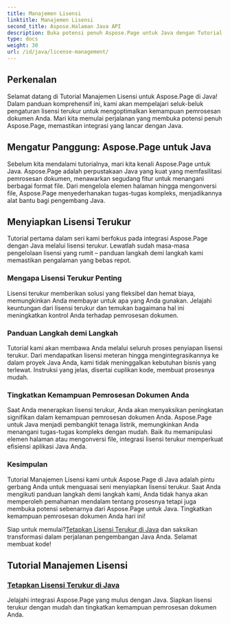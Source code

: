 ```yaml
---
title: Manajemen Lisensi
linktitle: Manajemen Lisensi
second_title: Aspose.Halaman Java API
description: Buka potensi penuh Aspose.Page untuk Java dengan Tutorial Manajemen Lisensi kami. Siapkan lisensi terukur dengan mudah untuk meningkatkan kemampuan pemrosesan dokumen.
type: docs
weight: 30
url: /id/java/license-management/
---
```

## Perkenalan

Selamat datang di Tutorial Manajemen Lisensi untuk Aspose.Page di Java! Dalam panduan komprehensif ini, kami akan mempelajari seluk-beluk pengaturan lisensi terukur untuk mengoptimalkan kemampuan pemrosesan dokumen Anda. Mari kita memulai perjalanan yang membuka potensi penuh Aspose.Page, memastikan integrasi yang lancar dengan Java.

## Mengatur Panggung: Aspose.Page untuk Java

Sebelum kita mendalami tutorialnya, mari kita kenali Aspose.Page untuk Java. Aspose.Page adalah perpustakaan Java yang kuat yang memfasilitasi pemrosesan dokumen, menawarkan segudang fitur untuk menangani berbagai format file. Dari mengelola elemen halaman hingga mengonversi file, Aspose.Page menyederhanakan tugas-tugas kompleks, menjadikannya alat bantu bagi pengembang Java.

## Menyiapkan Lisensi Terukur

Tutorial pertama dalam seri kami berfokus pada integrasi Aspose.Page dengan Java melalui lisensi terukur. Lewatlah sudah masa-masa pengelolaan lisensi yang rumit – panduan langkah demi langkah kami memastikan pengalaman yang bebas repot.

### Mengapa Lisensi Terukur Penting

Lisensi terukur memberikan solusi yang fleksibel dan hemat biaya, memungkinkan Anda membayar untuk apa yang Anda gunakan. Jelajahi keuntungan dari lisensi terukur dan temukan bagaimana hal ini meningkatkan kontrol Anda terhadap pemrosesan dokumen.

### Panduan Langkah demi Langkah

Tutorial kami akan membawa Anda melalui seluruh proses penyiapan lisensi terukur. Dari mendapatkan lisensi meteran hingga mengintegrasikannya ke dalam proyek Java Anda, kami tidak meninggalkan kebutuhan bisnis yang terlewat. Instruksi yang jelas, disertai cuplikan kode, membuat prosesnya mudah.

### Tingkatkan Kemampuan Pemrosesan Dokumen Anda

Saat Anda menerapkan lisensi terukur, Anda akan menyaksikan peningkatan signifikan dalam kemampuan pemrosesan dokumen Anda. Aspose.Page untuk Java menjadi pembangkit tenaga listrik, memungkinkan Anda menangani tugas-tugas kompleks dengan mudah. Baik itu memanipulasi elemen halaman atau mengonversi file, integrasi lisensi terukur memperkuat efisiensi aplikasi Java Anda.

### Kesimpulan

Tutorial Manajemen Lisensi kami untuk Aspose.Page di Java adalah pintu gerbang Anda untuk menguasai seni menyiapkan lisensi terukur. Saat Anda mengikuti panduan langkah demi langkah kami, Anda tidak hanya akan memperoleh pemahaman mendalam tentang prosesnya tetapi juga membuka potensi sebenarnya dari Aspose.Page untuk Java. Tingkatkan kemampuan pemrosesan dokumen Anda hari ini!

 Siap untuk memulai?[Tetapkan Lisensi Terukur di Java](./set-metered-license/) dan saksikan transformasi dalam perjalanan pengembangan Java Anda. Selamat membuat kode!
## Tutorial Manajemen Lisensi
### [Tetapkan Lisensi Terukur di Java](./set-metered-license/)
Jelajahi integrasi Aspose.Page yang mulus dengan Java. Siapkan lisensi terukur dengan mudah dan tingkatkan kemampuan pemrosesan dokumen Anda.